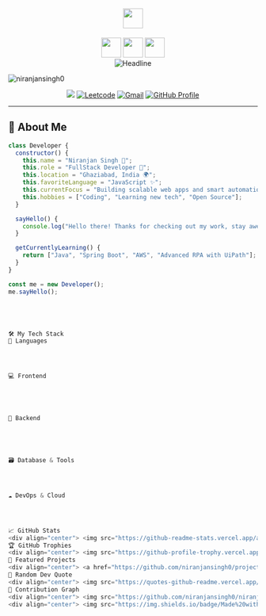 <h1 align="center" style="color:#faebee">
  <img height="40px" src="https://img.shields.io/badge/-Hello world!👋-faebee?&style=for-the-badge&logoWidth=50" />
</h1>
<div align="center">
  <img height="40px" src="https://img.shields.io/badge/-I'm-faebee?&style=for-the-badge&logoWidth=50" />
  <img height="40px" src="https://img.shields.io/badge/-Niranjan%20Singh-8A2BE2?&style=for-the-badge&logoWidth=50" />
  <img height="40px" src="https://img.shields.io/badge/-Full%20Stack%20Developer-faebee?&style=for-the-badge&logoWidth=50" />

  <br>

  <img src="https://readme-typing-svg.herokuapp.com/?color=8A2BE2%&size=32&center=true&vCenter=true&width=600&height=50&pause=1000&vCenter=true&background=faebee&lines=Hi+there+I%27m+Niranjan+Singh+%F0%9F%91%8B;Full-stack+Developer;Problem+Solver+%26+Code+Enthusiast" alt="Headline" />

<p align="left"> <img src="https://komarev.com/ghpvc/?username=niranjansingh0&label=Profile%20views&color=0e75b6&style=flat" alt="niranjansingh0" /> </p>

<a href="https://www.linkedin.com/in/niranjan-singh-56541126b/"><img src="https://img.shields.io/badge/LinkedIn-0077B5?style=for-the-badge&logo=linkedin&logoColor=white" /></a>
<a href="https://leetcode.com/u/niranjan00_/"><img src="https://img.shields.io/badge/Leetcode-FFA500?style=for-the-badge&logo=leetcode&logoColor=white" alt="Leetcode" /></a>
<a href="mailto:ns916169@gmail.com"><img src="https://img.shields.io/badge/Gmail-D14836?style=for-the-badge&logo=gmail&logoColor=white" alt="Gmail" /></a>
<a href="https://github.com/niranjansingh0/niranjansingh0"><img src="https://img.shields.io/badge/GitHub-181717?style=for-the-badge&logo=github&logoColor=white" alt="GitHub Profile" /></a>
</div>

---

## 🚀 About Me

```js
class Developer {
  constructor() {
    this.name = "Niranjan Singh 🚀";
    this.role = "FullStack Developer 🎨";
    this.location = "Ghaziabad, India 🌍";
    this.favoriteLanguage = "JavaScript ✨";
    this.currentFocus = "Building scalable web apps and smart automations 💻";
    this.hobbies = ["Coding", "Learning new tech", "Open Source"];
  }

  sayHello() {
    console.log("Hello there! Thanks for checking out my work, stay awesome! 😎");
  }

  getCurrentlyLearning() {
    return ["Java", "Spring Boot", "AWS", "Advanced RPA with UiPath"];
  }
}

const me = new Developer();
me.sayHello();





🛠️ My Tech Stack
🧠 Languages




💻 Frontend





🔧 Backend





🗃️ Database & Tools




☁️ DevOps & Cloud




📈 GitHub Stats
<div align="center"> <img src="https://github-readme-stats.vercel.app/api?username=niranjansingh0&show_icons=true&locale=en&theme=dracula&hide_border=true" alt="GitHub Stats" /> </div> <div align="center"> <img src="https://github-readme-streak-stats.herokuapp.com/?user=niranjansingh0&theme=dracula&hide_border=true" alt="GitHub Streak" /> </div> <div align="center"> <img src="https://github-readme-stats.vercel.app/api/top-langs/?username=niranjansingh0&layout=compact&theme=dracula&hide_border=true" alt="Top Languages" /> </div>
🏆 GitHub Trophies
<div align="center"> <img src="https://github-profile-trophy.vercel.app/?username=niranjansingh0&theme=dracula&no-frame=true&no-bg=false&margin-w=4&row=1" alt="GitHub Trophies" /> </div>
💼 Featured Projects
<div align="center"> <a href="https://github.com/niranjansingh0/project1"> <img src="https://github-readme-stats.vercel.app/api/pin/?username=niranjansingh0&repo=project1&theme=dracula&hide_border=true" alt="Project 1" /> </a> <a href="https://github.com/niranjansingh0/project2"> <img src="https://github-readme-stats.vercel.app/api/pin/?username=niranjansingh0&repo=project2&theme=dracula&hide_border=true" alt="Project 2" /> </a> </div>
💭 Random Dev Quote
<div align="center"> <img src="https://quotes-github-readme.vercel.app/api?type=horizontal&theme=dracula" alt="Random Dev Quote" /> </div>
🐍 Contribution Graph
<div align="center"> <img src="https://github.com/niranjansingh0/niranjansingh0/blob/output/github-contribution-grid-snake.svg" alt="Snake animation" /> </div>
<div align="center"> <img src="https://img.shields.io/badge/Made%20with-❤️-red?style=for-the-badge" alt="Made with Love" /> <br> <i>Happy Coding! 🚀</i> </div> ```

